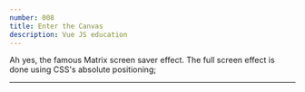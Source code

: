 ```yaml
---
number: 008
title: Enter the Canvas
description: Vue JS education
---
```


Ah yes, the famous Matrix screen saver effect. The full screen effect is done using CSS's absolute positioning;

***

